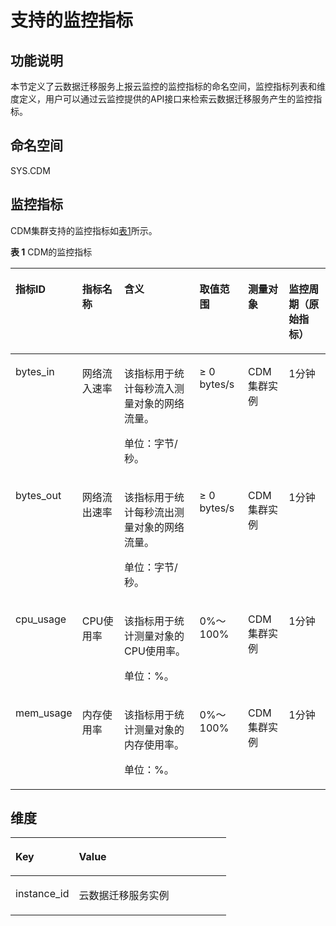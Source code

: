 # 支持的监控指标<a name="dayu_01_0122"></a>

## 功能说明<a name="zh-cn_topic_0108275290_section105045455483"></a>

本节定义了云数据迁移服务上报云监控的监控指标的命名空间，监控指标列表和维度定义，用户可以通过云监控提供的API接口来检索云数据迁移服务产生的监控指标。

## 命名空间<a name="zh-cn_topic_0108275290_section123911319501"></a>

SYS.CDM

## 监控指标<a name="zh-cn_topic_0108275290_section12154105715013"></a>

CDM集群支持的监控指标如[表1](#zh-cn_topic_0108275290_table77137321225)所示。

**表 1**  CDM的监控指标

<a name="zh-cn_topic_0108275290_table77137321225"></a>
<table><thead align="left"><tr id="zh-cn_topic_0108275290_zh-cn_topic_0108275405_row43942741114044"><th class="cellrowborder" valign="top" width="6.949305069493052%" id="mcps1.2.7.1.1"><p id="zh-cn_topic_0108275290_p131371141115113"><a name="zh-cn_topic_0108275290_p131371141115113"></a><a name="zh-cn_topic_0108275290_p131371141115113"></a>指标ID</p>
</th>
<th class="cellrowborder" valign="top" width="15.398460153984603%" id="mcps1.2.7.1.2"><p id="zh-cn_topic_0108275290_zh-cn_topic_0108275405_p2592269114044"><a name="zh-cn_topic_0108275290_zh-cn_topic_0108275405_p2592269114044"></a><a name="zh-cn_topic_0108275290_zh-cn_topic_0108275405_p2592269114044"></a>指标名称</p>
</th>
<th class="cellrowborder" valign="top" width="31.976802319768023%" id="mcps1.2.7.1.3"><p id="zh-cn_topic_0108275290_zh-cn_topic_0108275405_p8647250114044"><a name="zh-cn_topic_0108275290_zh-cn_topic_0108275405_p8647250114044"></a><a name="zh-cn_topic_0108275290_zh-cn_topic_0108275405_p8647250114044"></a>含义</p>
</th>
<th class="cellrowborder" valign="top" width="16.03839616038396%" id="mcps1.2.7.1.4"><p id="zh-cn_topic_0108275290_zh-cn_topic_0108275405_p29338635114044"><a name="zh-cn_topic_0108275290_zh-cn_topic_0108275405_p29338635114044"></a><a name="zh-cn_topic_0108275290_zh-cn_topic_0108275405_p29338635114044"></a>取值范围</p>
</th>
<th class="cellrowborder" valign="top" width="14.258574142585742%" id="mcps1.2.7.1.5"><p id="zh-cn_topic_0108275290_zh-cn_topic_0108275405_p27619233114044"><a name="zh-cn_topic_0108275290_zh-cn_topic_0108275405_p27619233114044"></a><a name="zh-cn_topic_0108275290_zh-cn_topic_0108275405_p27619233114044"></a>测量对象</p>
</th>
<th class="cellrowborder" valign="top" width="15.378462153784621%" id="mcps1.2.7.1.6"><p id="zh-cn_topic_0108275290_p890616117520"><a name="zh-cn_topic_0108275290_p890616117520"></a><a name="zh-cn_topic_0108275290_p890616117520"></a>监控周期（原始指标）</p>
</th>
</tr>
</thead>
<tbody><tr id="zh-cn_topic_0108275290_zh-cn_topic_0108275405_row22565371114044"><td class="cellrowborder" valign="top" width="6.949305069493052%" headers="mcps1.2.7.1.1 "><p id="zh-cn_topic_0108275290_p181371441115115"><a name="zh-cn_topic_0108275290_p181371441115115"></a><a name="zh-cn_topic_0108275290_p181371441115115"></a>bytes_in</p>
</td>
<td class="cellrowborder" valign="top" width="15.398460153984603%" headers="mcps1.2.7.1.2 "><p id="zh-cn_topic_0108275290_zh-cn_topic_0108275405_p50369930142613"><a name="zh-cn_topic_0108275290_zh-cn_topic_0108275405_p50369930142613"></a><a name="zh-cn_topic_0108275290_zh-cn_topic_0108275405_p50369930142613"></a>网络流入速率</p>
</td>
<td class="cellrowborder" valign="top" width="31.976802319768023%" headers="mcps1.2.7.1.3 "><p id="zh-cn_topic_0108275290_zh-cn_topic_0108275405_p797216483399"><a name="zh-cn_topic_0108275290_zh-cn_topic_0108275405_p797216483399"></a><a name="zh-cn_topic_0108275290_zh-cn_topic_0108275405_p797216483399"></a>该指标用于统计每秒流入测量对象的网络流量。</p>
<p id="zh-cn_topic_0108275290_zh-cn_topic_0108275405_p53432504142613"><a name="zh-cn_topic_0108275290_zh-cn_topic_0108275405_p53432504142613"></a><a name="zh-cn_topic_0108275290_zh-cn_topic_0108275405_p53432504142613"></a>单位：字节/秒。</p>
</td>
<td class="cellrowborder" valign="top" width="16.03839616038396%" headers="mcps1.2.7.1.4 "><p id="zh-cn_topic_0108275290_zh-cn_topic_0108275405_p10809908114044"><a name="zh-cn_topic_0108275290_zh-cn_topic_0108275405_p10809908114044"></a><a name="zh-cn_topic_0108275290_zh-cn_topic_0108275405_p10809908114044"></a>≥ 0 bytes/s</p>
</td>
<td class="cellrowborder" valign="top" width="14.258574142585742%" headers="mcps1.2.7.1.5 "><p id="zh-cn_topic_0108275290_zh-cn_topic_0108275405_p3187376114044"><a name="zh-cn_topic_0108275290_zh-cn_topic_0108275405_p3187376114044"></a><a name="zh-cn_topic_0108275290_zh-cn_topic_0108275405_p3187376114044"></a>CDM集群实例</p>
</td>
<td class="cellrowborder" valign="top" width="15.378462153784621%" headers="mcps1.2.7.1.6 "><p id="zh-cn_topic_0108275290_p11906201105213"><a name="zh-cn_topic_0108275290_p11906201105213"></a><a name="zh-cn_topic_0108275290_p11906201105213"></a>1分钟</p>
</td>
</tr>
<tr id="zh-cn_topic_0108275290_zh-cn_topic_0108275405_row28686392114044"><td class="cellrowborder" valign="top" width="6.949305069493052%" headers="mcps1.2.7.1.1 "><p id="zh-cn_topic_0108275290_p5138124119513"><a name="zh-cn_topic_0108275290_p5138124119513"></a><a name="zh-cn_topic_0108275290_p5138124119513"></a>bytes_out</p>
</td>
<td class="cellrowborder" valign="top" width="15.398460153984603%" headers="mcps1.2.7.1.2 "><p id="zh-cn_topic_0108275290_zh-cn_topic_0108275405_p29154354142613"><a name="zh-cn_topic_0108275290_zh-cn_topic_0108275405_p29154354142613"></a><a name="zh-cn_topic_0108275290_zh-cn_topic_0108275405_p29154354142613"></a>网络流出速率</p>
</td>
<td class="cellrowborder" valign="top" width="31.976802319768023%" headers="mcps1.2.7.1.3 "><p id="zh-cn_topic_0108275290_zh-cn_topic_0108275405_p2056991684015"><a name="zh-cn_topic_0108275290_zh-cn_topic_0108275405_p2056991684015"></a><a name="zh-cn_topic_0108275290_zh-cn_topic_0108275405_p2056991684015"></a>该指标用于统计每秒流出测量对象的网络流量。</p>
<p id="zh-cn_topic_0108275290_zh-cn_topic_0108275405_p1439762916401"><a name="zh-cn_topic_0108275290_zh-cn_topic_0108275405_p1439762916401"></a><a name="zh-cn_topic_0108275290_zh-cn_topic_0108275405_p1439762916401"></a>单位：字节/秒。</p>
</td>
<td class="cellrowborder" valign="top" width="16.03839616038396%" headers="mcps1.2.7.1.4 "><p id="zh-cn_topic_0108275290_zh-cn_topic_0108275405_p4308371114044"><a name="zh-cn_topic_0108275290_zh-cn_topic_0108275405_p4308371114044"></a><a name="zh-cn_topic_0108275290_zh-cn_topic_0108275405_p4308371114044"></a>≥ 0 bytes/s</p>
</td>
<td class="cellrowborder" valign="top" width="14.258574142585742%" headers="mcps1.2.7.1.5 "><p id="zh-cn_topic_0108275290_zh-cn_topic_0108275405_p1798513589355"><a name="zh-cn_topic_0108275290_zh-cn_topic_0108275405_p1798513589355"></a><a name="zh-cn_topic_0108275290_zh-cn_topic_0108275405_p1798513589355"></a>CDM集群实例</p>
</td>
<td class="cellrowborder" valign="top" width="15.378462153784621%" headers="mcps1.2.7.1.6 "><p id="zh-cn_topic_0108275290_p5589257584"><a name="zh-cn_topic_0108275290_p5589257584"></a><a name="zh-cn_topic_0108275290_p5589257584"></a>1分钟</p>
</td>
</tr>
<tr id="zh-cn_topic_0108275290_zh-cn_topic_0108275405_row34942105114231"><td class="cellrowborder" valign="top" width="6.949305069493052%" headers="mcps1.2.7.1.1 "><p id="zh-cn_topic_0108275290_p16138144165111"><a name="zh-cn_topic_0108275290_p16138144165111"></a><a name="zh-cn_topic_0108275290_p16138144165111"></a>cpu_usage</p>
</td>
<td class="cellrowborder" valign="top" width="15.398460153984603%" headers="mcps1.2.7.1.2 "><p id="zh-cn_topic_0108275290_zh-cn_topic_0108275405_p7104368114241"><a name="zh-cn_topic_0108275290_zh-cn_topic_0108275405_p7104368114241"></a><a name="zh-cn_topic_0108275290_zh-cn_topic_0108275405_p7104368114241"></a>CPU使用率</p>
</td>
<td class="cellrowborder" valign="top" width="31.976802319768023%" headers="mcps1.2.7.1.3 "><p id="zh-cn_topic_0108275290_zh-cn_topic_0108275405_p176001038104016"><a name="zh-cn_topic_0108275290_zh-cn_topic_0108275405_p176001038104016"></a><a name="zh-cn_topic_0108275290_zh-cn_topic_0108275405_p176001038104016"></a>该指标用于统计测量对象的CPU使用率。</p>
<p id="zh-cn_topic_0108275290_zh-cn_topic_0108275405_p11276927114231"><a name="zh-cn_topic_0108275290_zh-cn_topic_0108275405_p11276927114231"></a><a name="zh-cn_topic_0108275290_zh-cn_topic_0108275405_p11276927114231"></a>单位：%。</p>
</td>
<td class="cellrowborder" valign="top" width="16.03839616038396%" headers="mcps1.2.7.1.4 "><p id="zh-cn_topic_0108275290_zh-cn_topic_0108275405_p41015866114231"><a name="zh-cn_topic_0108275290_zh-cn_topic_0108275405_p41015866114231"></a><a name="zh-cn_topic_0108275290_zh-cn_topic_0108275405_p41015866114231"></a>0%～100%</p>
</td>
<td class="cellrowborder" valign="top" width="14.258574142585742%" headers="mcps1.2.7.1.5 "><p id="zh-cn_topic_0108275290_zh-cn_topic_0108275405_p417593355"><a name="zh-cn_topic_0108275290_zh-cn_topic_0108275405_p417593355"></a><a name="zh-cn_topic_0108275290_zh-cn_topic_0108275405_p417593355"></a>CDM集群实例</p>
</td>
<td class="cellrowborder" valign="top" width="15.378462153784621%" headers="mcps1.2.7.1.6 "><p id="zh-cn_topic_0108275290_p35780695818"><a name="zh-cn_topic_0108275290_p35780695818"></a><a name="zh-cn_topic_0108275290_p35780695818"></a>1分钟</p>
</td>
</tr>
<tr id="zh-cn_topic_0108275290_zh-cn_topic_0108275405_row26933200114235"><td class="cellrowborder" valign="top" width="6.949305069493052%" headers="mcps1.2.7.1.1 "><p id="zh-cn_topic_0108275290_p171381341135117"><a name="zh-cn_topic_0108275290_p171381341135117"></a><a name="zh-cn_topic_0108275290_p171381341135117"></a>mem_usage</p>
</td>
<td class="cellrowborder" valign="top" width="15.398460153984603%" headers="mcps1.2.7.1.2 "><p id="zh-cn_topic_0108275290_zh-cn_topic_0108275405_p4983391114248"><a name="zh-cn_topic_0108275290_zh-cn_topic_0108275405_p4983391114248"></a><a name="zh-cn_topic_0108275290_zh-cn_topic_0108275405_p4983391114248"></a>内存使用率</p>
</td>
<td class="cellrowborder" valign="top" width="31.976802319768023%" headers="mcps1.2.7.1.3 "><p id="zh-cn_topic_0108275290_zh-cn_topic_0108275405_p76171059144014"><a name="zh-cn_topic_0108275290_zh-cn_topic_0108275405_p76171059144014"></a><a name="zh-cn_topic_0108275290_zh-cn_topic_0108275405_p76171059144014"></a>该指标用于统计测量对象的内存使用率。</p>
<p id="zh-cn_topic_0108275290_zh-cn_topic_0108275405_p1374310117416"><a name="zh-cn_topic_0108275290_zh-cn_topic_0108275405_p1374310117416"></a><a name="zh-cn_topic_0108275290_zh-cn_topic_0108275405_p1374310117416"></a>单位：%。</p>
</td>
<td class="cellrowborder" valign="top" width="16.03839616038396%" headers="mcps1.2.7.1.4 "><p id="zh-cn_topic_0108275290_zh-cn_topic_0108275405_p25882373114235"><a name="zh-cn_topic_0108275290_zh-cn_topic_0108275405_p25882373114235"></a><a name="zh-cn_topic_0108275290_zh-cn_topic_0108275405_p25882373114235"></a>0%～100%</p>
</td>
<td class="cellrowborder" valign="top" width="14.258574142585742%" headers="mcps1.2.7.1.5 "><p id="zh-cn_topic_0108275290_zh-cn_topic_0108275405_p711259173513"><a name="zh-cn_topic_0108275290_zh-cn_topic_0108275405_p711259173513"></a><a name="zh-cn_topic_0108275290_zh-cn_topic_0108275405_p711259173513"></a>CDM集群实例</p>
</td>
<td class="cellrowborder" valign="top" width="15.378462153784621%" headers="mcps1.2.7.1.6 "><p id="zh-cn_topic_0108275290_p1120111715583"><a name="zh-cn_topic_0108275290_p1120111715583"></a><a name="zh-cn_topic_0108275290_p1120111715583"></a>1分钟</p>
</td>
</tr>
</tbody>
</table>

## 维度<a name="zh-cn_topic_0108275290_section571059215"></a>

<a name="zh-cn_topic_0108275290_table788212213119"></a>
<table><thead align="left"><tr id="zh-cn_topic_0108275290_row88822211113"><th class="cellrowborder" valign="top" width="29.409999999999997%" id="mcps1.1.3.1.1"><p id="zh-cn_topic_0108275290_p4479133311112"><a name="zh-cn_topic_0108275290_p4479133311112"></a><a name="zh-cn_topic_0108275290_p4479133311112"></a>Key</p>
</th>
<th class="cellrowborder" valign="top" width="70.59%" id="mcps1.1.3.1.2"><p id="zh-cn_topic_0108275290_p3478633118"><a name="zh-cn_topic_0108275290_p3478633118"></a><a name="zh-cn_topic_0108275290_p3478633118"></a>Value</p>
</th>
</tr>
</thead>
<tbody><tr id="zh-cn_topic_0108275290_row38835211619"><td class="cellrowborder" valign="top" width="29.409999999999997%" headers="mcps1.1.3.1.1 "><p id="zh-cn_topic_0108275290_p44253246120"><a name="zh-cn_topic_0108275290_p44253246120"></a><a name="zh-cn_topic_0108275290_p44253246120"></a>instance_id</p>
</td>
<td class="cellrowborder" valign="top" width="70.59%" headers="mcps1.1.3.1.2 "><p id="zh-cn_topic_0108275290_p10425172419113"><a name="zh-cn_topic_0108275290_p10425172419113"></a><a name="zh-cn_topic_0108275290_p10425172419113"></a>云数据迁移服务实例</p>
</td>
</tr>
</tbody>
</table>

